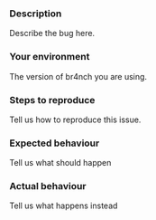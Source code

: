 ### Description

Describe the bug here.

### Your environment

The version of br4nch you are using.

### Steps to reproduce

Tell us how to reproduce this issue.

### Expected behaviour

Tell us what should happen

### Actual behaviour

Tell us what happens instead

